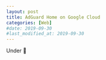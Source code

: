 ```yaml
---
layout: post
title: AdGuard Home on Google Cloud
categories: [Web]
#date: 2019-09-30
#last_modified_at: 2019-09-30
---
```


Under 🚧 
